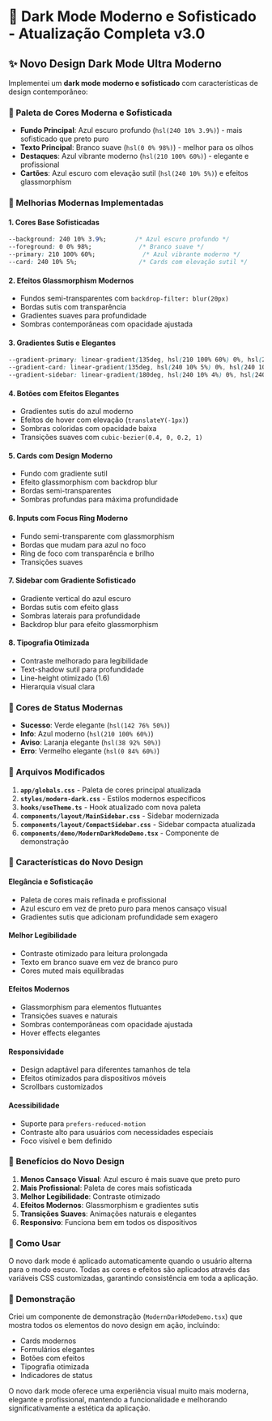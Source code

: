 # 🎨 Dark Mode Moderno e Sofisticado - Atualização Completa v3.0

## ✨ Novo Design Dark Mode Ultra Moderno

Implementei um **dark mode moderno e sofisticado** com características de design contemporâneo:

### 🎯 Paleta de Cores Moderna e Sofisticada

- **Fundo Principal**: Azul escuro profundo (`hsl(240 10% 3.9%)`) - mais sofisticado que preto puro
- **Texto Principal**: Branco suave (`hsl(0 0% 98%)`) - melhor para os olhos
- **Destaques**: Azul vibrante moderno (`hsl(210 100% 60%)`) - elegante e profissional
- **Cartões**: Azul escuro com elevação sutil (`hsl(240 10% 5%)`) e efeitos glassmorphism

### 🚀 Melhorias Modernas Implementadas

#### 1. **Cores Base Sofisticadas**
```css
--background: 240 10% 3.9%;        /* Azul escuro profundo */
--foreground: 0 0% 98%;             /* Branco suave */
--primary: 210 100% 60%;             /* Azul vibrante moderno */
--card: 240 10% 5%;                 /* Cards com elevação sutil */
```

#### 2. **Efeitos Glassmorphism Modernos**
- Fundos semi-transparentes com `backdrop-filter: blur(20px)`
- Bordas sutis com transparência
- Gradientes suaves para profundidade
- Sombras contemporâneas com opacidade ajustada

#### 3. **Gradientes Sutis e Elegantes**
```css
--gradient-primary: linear-gradient(135deg, hsl(210 100% 60%) 0%, hsl(210 100% 50%) 100%);
--gradient-card: linear-gradient(135deg, hsl(240 10% 5%) 0%, hsl(240 10% 4%) 100%);
--gradient-sidebar: linear-gradient(180deg, hsl(240 10% 4%) 0%, hsl(240 10% 3%) 100%);
```

#### 4. **Botões com Efeitos Elegantes**
- Gradientes sutis do azul moderno
- Efeitos de hover com elevação (`translateY(-1px)`)
- Sombras coloridas com opacidade baixa
- Transições suaves com `cubic-bezier(0.4, 0, 0.2, 1)`

#### 5. **Cards com Design Moderno**
- Fundo com gradiente sutil
- Efeito glassmorphism com backdrop blur
- Bordas semi-transparentes
- Sombras profundas para máxima profundidade

#### 6. **Inputs com Focus Ring Moderno**
- Fundo semi-transparente com glassmorphism
- Bordas que mudam para azul no foco
- Ring de foco com transparência e brilho
- Transições suaves

#### 7. **Sidebar com Gradiente Sofisticado**
- Gradiente vertical do azul escuro
- Bordas sutis com efeito glass
- Sombras laterais para profundidade
- Backdrop blur para efeito glassmorphism

#### 8. **Tipografia Otimizada**
- Contraste melhorado para legibilidade
- Text-shadow sutil para profundidade
- Line-height otimizado (1.6)
- Hierarquia visual clara

### 🎨 Cores de Status Modernas

- **Sucesso**: Verde elegante (`hsl(142 76% 50%)`)
- **Info**: Azul moderno (`hsl(210 100% 60%)`)
- **Aviso**: Laranja elegante (`hsl(38 92% 50%)`)
- **Erro**: Vermelho elegante (`hsl(0 84% 60%)`)

### 🔧 Arquivos Modificados

1. **`app/globals.css`** - Paleta de cores principal atualizada
2. **`styles/modern-dark.css`** - Estilos modernos específicos
3. **`hooks/useTheme.ts`** - Hook atualizado com nova paleta
4. **`components/layout/MainSidebar.css`** - Sidebar modernizada
5. **`components/layout/CompactSidebar.css`** - Sidebar compacta atualizada
6. **`components/demo/ModernDarkModeDemo.tsx`** - Componente de demonstração

### 🌟 Características do Novo Design

#### **Elegância e Sofisticação**
- Paleta de cores mais refinada e profissional
- Azul escuro em vez de preto puro para menos cansaço visual
- Gradientes sutis que adicionam profundidade sem exagero

#### **Melhor Legibilidade**
- Contraste otimizado para leitura prolongada
- Texto em branco suave em vez de branco puro
- Cores muted mais equilibradas

#### **Efeitos Modernos**
- Glassmorphism para elementos flutuantes
- Transições suaves e naturais
- Sombras contemporâneas com opacidade ajustada
- Hover effects elegantes

#### **Responsividade**
- Design adaptável para diferentes tamanhos de tela
- Efeitos otimizados para dispositivos móveis
- Scrollbars customizados

#### **Acessibilidade**
- Suporte para `prefers-reduced-motion`
- Contraste alto para usuários com necessidades especiais
- Foco visível e bem definido

### 🎯 Benefícios do Novo Design

1. **Menos Cansaço Visual**: Azul escuro é mais suave que preto puro
2. **Mais Profissional**: Paleta de cores mais sofisticada
3. **Melhor Legibilidade**: Contraste otimizado
4. **Efeitos Modernos**: Glassmorphism e gradientes sutis
5. **Transições Suaves**: Animações naturais e elegantes
6. **Responsivo**: Funciona bem em todos os dispositivos

### 🚀 Como Usar

O novo dark mode é aplicado automaticamente quando o usuário alterna para o modo escuro. Todas as cores e efeitos são aplicados através das variáveis CSS customizadas, garantindo consistência em toda a aplicação.

### 📱 Demonstração

Criei um componente de demonstração (`ModernDarkModeDemo.tsx`) que mostra todos os elementos do novo design em ação, incluindo:
- Cards modernos
- Formulários elegantes
- Botões com efeitos
- Tipografia otimizada
- Indicadores de status

O novo dark mode oferece uma experiência visual muito mais moderna, elegante e profissional, mantendo a funcionalidade e melhorando significativamente a estética da aplicação.
